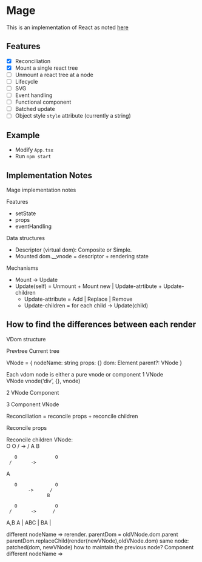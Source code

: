 # Mage

This is an implementation of React as noted [here](https://reactjs.org/docs/implementation-notes.html)

## Features

- [x] Reconciliation
- [x] Mount a single react tree
- [ ] Unmount a react tree at a node
- [ ] Lifecycle
- [ ] SVG
- [ ] Event handling
- [ ] Functional component
- [ ] Batched update
- [ ] Object style `style` attribute (currently a string)

## Example

- Modify `App.tsx`
- Run `npm start`


## Implementation Notes
Mage implementation notes

Features
- setState
- props
- eventHandling

Data structures
- Descriptor (virtual dom): Composite or Simple. 
- Mounted dom.__vnode = descriptor + rendering state

Mechanisms
- Mount -> Update
- Update(self) = Unmount + Mount new | Update-atrtibute + Update-children
    - Update-attribute = Add | Replace | Remove
    - Update-children = for each child -> Update(child)

How to find the differences between each render
- 

VDom structure

Prevtree
Current tree

VNode = {
	nodeName: string
	props: {}
	dom: Element
	parent?: VNode
}

Each vdom node is either a pure vnode or component 
1 VNode               
      VNode
   vnode(‘div’, {}, vnode)

2 VNode
      Component

3 Component
      VNode

Reconciliation = reconcile props + reconcile children

Reconcile props

Reconcile children
VNode:  
       O              O
     /       ->      /
  A                 B     

       O              O
     /       ->     
  A                 

       O              O
            ->      /
                   B     

       O              O
     /       ->      /
  A,B             A | ABC | BA | 


  different nodeName => rerender. 
      parentDom = oldVNode.dom.parent
      parentDom.replaceChild(render(newVNode),oldVNode.dom)
  same node: patched(dom, newVNode) how to maintain the previous node?
Component
  different nodeName => 


